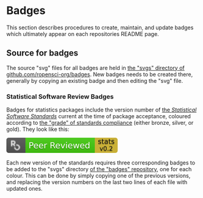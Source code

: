 
# Badges

This section describes procedures to create, maintain, and update badges which
ultimately appear on each repositories README page.

## Source for badges

The source "svg" files for all badges are held in [the "svgs" directory of 
github.com/ropensci-org/badges](https://github.com/ropensci-org/badges/tree/main/svgs).
New badges needs to be created there, generally by copying an existing badge
and then editing the "svg" file.

### Statistical Software Review Badges

Badges for statistics packages include the version number of [the *Statistical
Software Standards*](https://stats-devguide.ropensci.org/standards.html)
current at the time of package acceptance, coloured according to [the "grade"
of standards
compliance](https://stats-devguide.ropensci.org/pkgdev.html#pkgdev-badges)
(either bronze, silver, or gold). They look like this:

![](https://raw.githubusercontent.com/ropensci-org/badges/main/svgs/gold-v0.2.svg)

Each new version of the standards requires three corresponding badges to be
added to the "svgs" directory [of the "badges"
repository](https://github.com/ropensci-org/badges/tree/main/svgs), one for
each colour. This can be done by simply copying one of the previous versions,
and replacing the version numbers on the last two lines of each file with
updated ones.
